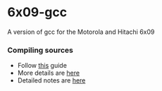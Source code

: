 # 6x09-gcc

A version of gcc for the Motorola and Hitachi 6x09

### Compiling sources

* Follow [this](/doc/Installing.md) guide
* More details are [here](/doc/ProjectHome.md)
* Detailed notes are [here](/doc/SystemSupport.md)
